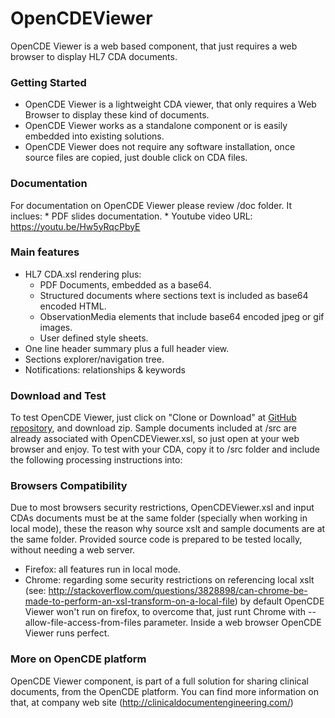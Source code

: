 # OpenCDEViewer
OpenCDE Viewer is a web based component, that just requires a web browser to display HL7 CDA documents. 

### Getting Started
  *  OpenCDE Viewer is a lightweight CDA viewer, that only requires a Web Browser to display these kind of documents.
  *  OpenCDE Viewer works as a standalone component or is easily embedded into existing solutions.
  *  OpenCDE Viewer does not require any software installation, once source files are copied, just double click on CDA files. 

### Documentation
For documentation on OpenCDE Viewer please review /doc folder. It inclues:
    * PDF slides documentation.
    * Youtube video URL: https://youtu.be/Hw5yRqcPbyE 

### Main features
 * HL7 CDA.xsl rendering plus: 
    * PDF Documents, embedded as a base64.
    * Structured documents where sections text is included as base64 encoded HTML.
    * ObservationMedia elements that include base64 encoded jpeg or gif images.
    * User defined style sheets.
  *  One line header summary plus a full header view.
  * Sections explorer/navigation tree.
  * Notifications: relationships & keywords

### Download and Test
To test OpenCDE Viewer, just click on "Clone or Download" at [GitHub repository]( https://github.com/clinicaldocumentengineering/OpenCDEViewer), and download zip. Sample documents included at /src are already associated with OpenCDEViewer.xsl, so just open at your web browser and enjoy.
To test with your CDA, copy it to /src folder and include the following processing instructions into: <?xml-stylesheet type='text/xsl' href='OpenCDEViewer.xsl' ?>

### Browsers Compatibility
Due to most browsers security restrictions, OpenCDEViewer.xsl and input CDAs documents must be at the same folder (specially when working in local mode), these the reason why source xslt and sample documents are at the same folder.
Provided source code is prepared to be tested locally, without needing a web server.
 * Firefox: all features run in local mode.
 * Chrome: regarding some security restrictions on referencing local xslt (see: http://stackoverflow.com/questions/3828898/can-chrome-be-made-to-perform-an-xsl-transform-on-a-local-file) by default OpenCDE Viewer won't run on firefox, to overcome that, just runt Chrome with --allow-file-access-from-files parameter. Inside a web browser OpenCDE Viewer runs perfect.

### More on OpenCDE platform
OpenCDE Viewer component, is part of a full solution for sharing clinical documents, from the OpenCDE platform. You can find more information on that, at company web site (http://clinicaldocumentengineering.com/)
